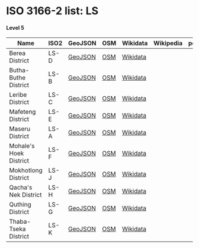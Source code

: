 # ISO 3166-2 list: LS


#### Level 5
Name | ISO2 | GeoJSON | OSM | Wikidata | Wikipedia | population 
--- | --- | --- | --- | --- | --- | --: 
Berea District | LS-D | [GeoJSON](../../export/geojson/q7/iso2/LS/LS-D.geojson) | [OSM](https://www.openstreetmap.org/relation/1252926) | [Wikidata](https://www.wikidata.org/wiki/Q737086) |  | 
Butha-Buthe District | LS-B | [GeoJSON](../../export/geojson/q7/iso2/LS/LS-B.geojson) | [OSM](https://www.openstreetmap.org/relation/1252922) | [Wikidata](https://www.wikidata.org/wiki/Q535632) |  | 
Leribe District | LS-C | [GeoJSON](../../export/geojson/q7/iso2/LS/LS-C.geojson) | [OSM](https://www.openstreetmap.org/relation/1252929) | [Wikidata](https://www.wikidata.org/wiki/Q819987) |  | 
Mafeteng District | LS-E | [GeoJSON](../../export/geojson/q7/iso2/LS/LS-E.geojson) | [OSM](https://www.openstreetmap.org/relation/1252924) | [Wikidata](https://www.wikidata.org/wiki/Q817342) |  | 192621
Maseru District | LS-A | [GeoJSON](../../export/geojson/q7/iso2/LS/LS-A.geojson) | [OSM](https://www.openstreetmap.org/relation/1252921) | [Wikidata](https://www.wikidata.org/wiki/Q844921) |  | 
Mohale's Hoek District | LS-F | [GeoJSON](../../export/geojson/q7/iso2/LS/LS-F.geojson) | [OSM](https://www.openstreetmap.org/relation/1252923) | [Wikidata](https://www.wikidata.org/wiki/Q839074) |  | 
Mokhotlong District | LS-J | [GeoJSON](../../export/geojson/q7/iso2/LS/LS-J.geojson) | [OSM](https://www.openstreetmap.org/relation/1252920) | [Wikidata](https://www.wikidata.org/wiki/Q817340) |  | 
Qacha's Nek District | LS-H | [GeoJSON](../../export/geojson/q7/iso2/LS/LS-H.geojson) | [OSM](https://www.openstreetmap.org/relation/1252928) | [Wikidata](https://www.wikidata.org/wiki/Q850423) |  | 
Quthing District | LS-G | [GeoJSON](../../export/geojson/q7/iso2/LS/LS-G.geojson) | [OSM](https://www.openstreetmap.org/relation/1252925) | [Wikidata](https://www.wikidata.org/wiki/Q839060) |  | 
Thaba-Tseka District | LS-K | [GeoJSON](../../export/geojson/q7/iso2/LS/LS-K.geojson) | [OSM](https://www.openstreetmap.org/relation/1252927) | [Wikidata](https://www.wikidata.org/wiki/Q817327) |  | 
